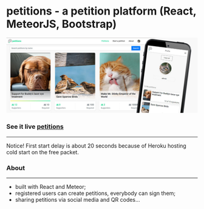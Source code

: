 # petitions - a petition platform (React, MeteorJS, Bootstrap)

![](public/screen.jpg)

### See it live [petitions](https://petitions-react.herokuapp.com/)
-------------
Notice! First start delay is about 20 seconds because of Heroku hosting cold start on the free packet.

### About
-------------
- built with React and Meteor;
- registered users can create petitions, everybody can sign them;
- sharing petitions via social media and QR codes...
